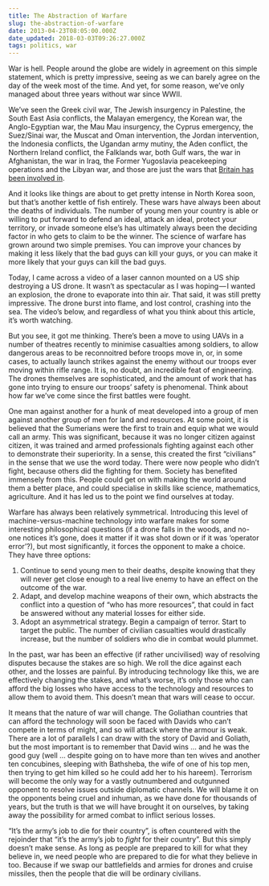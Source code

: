 ```yaml
---
title: The Abstraction of Warfare
slug: the-abstraction-of-warfare
date: 2013-04-23T08:05:00.000Z
date_updated: 2018-03-03T09:26:27.000Z
tags: politics, war
---
```


War is hell. People around the globe are widely in agreement on this simple statement, which is pretty impressive, seeing as we can barely agree on the day of the week most of the time. And yet, for some reason, we’ve only managed about three years without war since WWII.

We’ve seen the Greek civil war, The Jewish insurgency in Palestine, the South East Asia conflicts, the Malayan emergency, the Korean war, the Anglo-Egyptian war, the Mau Mau insurgency, the Cyprus emergency, the Suez/Sinai war, the Muscat and Oman intervention, the Jordan intervention, the Indonesia conflicts, the Ugandan army mutiny, the Aden conflict, the Northern Ireland conflict, the Falklands war, both Gulf wars, the war in Afghanistan, the war in Iraq, the Former Yugoslavia peacekeeping operations and the Libyan war, and those are just the wars that [Britain has been involved in](http://www.historyguy.com/british_wars_1945present.htm#.UWRtYI4aySM).

And it looks like things are about to get pretty intense in North Korea soon, but that’s another kettle of fish entirely. These wars have always been about the deaths of individuals. The number of young men your country is able or willing to put forward to defend an ideal, attack an ideal, protect your territory, or invade someone else’s has ultimately always been the deciding factor in who gets to claim to be the winner. The science of warfare has grown around two simple premises. You can improve your chances by making it less likely that the bad guys can kill your guys, or you can make it more likely that your guys can kill the bad guys.

Today, I came across a video of a laser cannon mounted on a US ship destroying a US drone. It wasn’t as spectacular as I was hoping — I wanted an explosion, the drone to evaporate into thin air. That said, it was still pretty impressive. The drone burst into flame, and lost control, crashing into the sea. The video’s below, and regardless of what you think about this article, it’s worth watching.

But you see, it got me thinking. There’s been a move to using UAVs in a number of theatres recently to minimise casualties among soldiers, to allow dangerous areas to be reconnoitred before troops move in, or, in some cases, to actually launch strikes against the enemy without our troops ever moving within rifle range. It is, no doubt, an incredible feat of engineering. The drones themselves are sophisticated, and the amount of work that has gone into trying to ensure our troops’ safety is phenomenal. Think about how far we’ve come since the first battles were fought.

One man against another for a hunk of meat developed into a group of men against another group of men for land and resources. At some point, it is believed that the Sumerians were the first to train and equip what we would call an army. This was significant, because it was no longer citizen against citizen, it was trained and armed professionals fighting against each other to demonstrate their superiority. In a sense, this created the first “civilians” in the sense that we use the word today. There were now people who didn’t fight, because others did the fighting for them. Society has benefited immensely from this. People could get on with making the world around them a better place, and could specialise in skills like science, mathematics, agriculture. And it has led us to the point we find ourselves at today.

Warfare has always been relatively symmetrical. Introducing this level of machine-versus-machine technology into warfare makes for some interesting philosophical questions (if a drone falls in the woods, and no-one notices it’s gone, does it matter if it was shot down or if it was ‘operator error’?), but most significantly, it forces the opponent to make a choice. They have three options:

1. Continue to send young men to their deaths, despite knowing that they will never get close enough to a real live enemy to have an effect on the outcome of the war.
2. Adapt, and develop machine weapons of their own, which abstracts the conflict into a question of “who has more resources”, that could in fact be answered without any material losses for either side.
3. Adopt an asymmetrical strategy. Begin a campaign of terror. Start to target the public. The number of civilian casualties would drastically increase, but the number of soldiers who die in combat would plummet.

In the past, war has been an effective (if rather uncivilised) way of resolving disputes because the stakes are so high. We roll the dice against each other, and the losses are painful. By introducing technology like this, we are effectively changing the stakes, and what’s worse, it’s only those who can afford the big losses who have access to the technology and resources to allow them to avoid them. This doesn’t mean that wars will cease to occur.

It means that the nature of war will change. The Goliathan countries that can afford the technology will soon be faced with Davids who can’t compete in terms of might, and so will attack where the armour is weak. There are a lot of parallels I can draw with the story of David and Goliath, but the most important is to remember that David wins … and he was the good guy (well … despite going on to have more than ten wives and another ten concubines, sleeping with Bathsheba, the wife of one of his top men, then trying to get him killed so he could add her to his hareem). Terrorism will become the only way for a vastly outnumbered and outgunned opponent to resolve issues outside diplomatic channels. We will blame it on the opponents being cruel and inhuman, as we have done for thousands of years, but the truth is that we will have brought it on ourselves, by taking away the possibility for armed combat to inflict serious losses.

“It’s the army’s job to die for their country”, is often countered with the rejoinder that “it’s the army’s job to _fight_ for their country”. But this simply doesn’t make sense. As long as people are prepared to kill for what they believe in, we need people who are prepared to die for what they believe in too. Because if we swap our battlefields and armies for drones and cruise missiles, then the people that die will be ordinary civilians.
